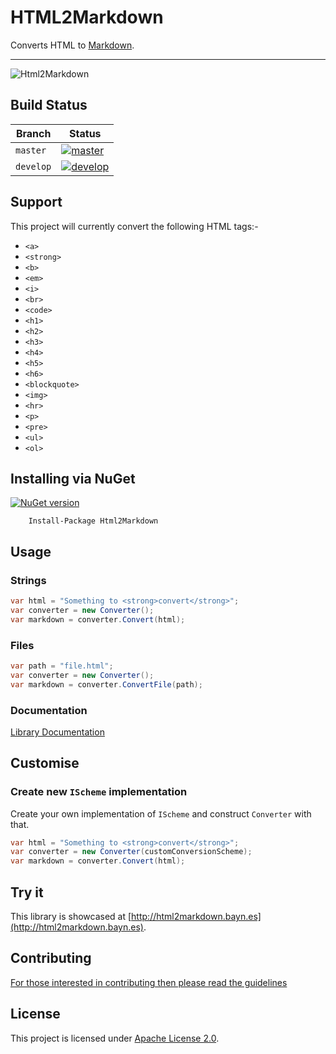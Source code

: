 # HTML2Markdown

Converts HTML to [Markdown](http://daringfireball.net/projects/markdown/syntax).

---

![Html2Markdown](https://cloud.githubusercontent.com/assets/1049999/11505182/0480ad76-9841-11e5-8a62-126d4b7c03be.png)

## Build Status

| Branch    | Status                                                                                                                                                                                              |
|-----------|-----------------------------------------------------------------------------------------------------------------------------------------------------------------------------------------------------|
| `master`  | [![master](https://github.com/baynezy/Html2Markdown/actions/workflows/branch-master.yml/badge.svg?branch=master)](https://github.com/baynezy/Html2Markdown/actions/workflows/branch-master.yml)     |
| `develop` | [![develop](https://github.com/baynezy/Html2Markdown/actions/workflows/branch-develop.yml/badge.svg?branch=develop)](https://github.com/baynezy/Html2Markdown/actions/workflows/branch-develop.yml) |

## Support

This project will currently convert the following HTML tags:-

- `<a>`
- `<strong>`
- `<b>`
- `<em>`
- `<i>`
- `<br>`
- `<code>`
- `<h1>`
- `<h2>`
- `<h3>`
- `<h4>`
- `<h5>`
- `<h6>`
- `<blockquote>`
- `<img>`
- `<hr>`
- `<p>`
- `<pre>`
- `<ul>`
- `<ol>`

## Installing via NuGet

[![NuGet version](https://badge.fury.io/nu/Html2Markdown.svg)](http://badge.fury.io/nu/Html2Markdown)

```pwsh
    Install-Package Html2Markdown
```

## Usage

### Strings

```csharp
var html = "Something to <strong>convert</strong>";
var converter = new Converter();
var markdown = converter.Convert(html);
```

### Files

```csharp
var path = "file.html";
var converter = new Converter();
var markdown = converter.ConvertFile(path);
```

### Documentation

[Library Documentation](https://baynezy.github.io/Html2Markdown/)

## Customise

### Create new `IScheme` implementation

Create your own implementation of `IScheme` and construct `Converter` with that.

```csharp
var html = "Something to <strong>convert</strong>";
var converter = new Converter(customConversionScheme);
var markdown = converter.Convert(html);
```

## Try it

This library is showcased at [http://html2markdown.bayn.es](http://html2markdown.bayn.es).

## Contributing

[For those interested in contributing then please read the guidelines](CONTRIBUTING.md)

## License

This project is licensed under [Apache License 2.0](http://www.apache.org/licenses/LICENSE-2.0).